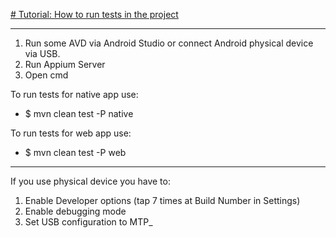 [# Tutorial: How to run tests in the project](https://github.com/4eKiryaonow/KirillPopovMobile/blob/homework_2/README.md)
***
1. Run some AVD via Android Studio or connect Android physical device via USB.
2. Run Appium Server
3. Open cmd

To run tests for native app use:

   * $ mvn clean test -P native

To run tests for web app use:

   * $ mvn clean test -P web
***
If you use physical device you have to:
   1. Enable Developer options (tap 7 times at Build Number in Settings)
   2. Enable debugging mode
   3. Set USB configuration to MTP_
